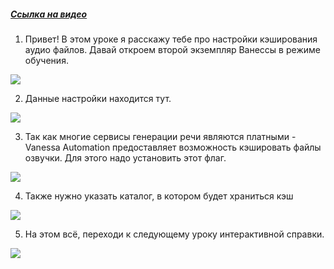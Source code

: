 ﻿##### [Ссылка на видео](https://youtu.be/eGJ2quPcUHY)

001. Привет! В этом уроке я расскажу тебе про настройки кэширования аудио файлов. Давай откроем второй экземпляр Ванессы в режиме обучения.

![](https://vanessa-files.do.bit-erp.ru/Doc/1.2.041.1/MD/Глава02/images/000_ЗакладкаСервисАвтоинструкцииАудиоКэшАудио.png)

002. Данные настройки находится тут.

![](https://vanessa-files.do.bit-erp.ru/Doc/1.2.041.1/MD/Глава02/images/011_ЗакладкаСервисАвтоинструкцииАудиоКэшАудио.png)

003. Так как многие сервисы генерации речи являются платными - Vanessa Automation предоставляет возможность кэшировать файлы озвучки. Для этого надо установить этот флаг.

![](https://vanessa-files.do.bit-erp.ru/Doc/1.2.041.1/MD/Глава02/images/016_ЗакладкаСервисАвтоинструкцииАудиоКэшАудио.png)

004. Также нужно указать каталог, в котором будет храниться кэш

![](https://vanessa-files.do.bit-erp.ru/Doc/1.2.041.1/MD/Глава02/images/024_ЗакладкаСервисАвтоинструкцииАудиоКэшАудио.png)

005. На этом всё, переходи к следующему уроку интерактивной справки.

![](https://vanessa-files.do.bit-erp.ru/Doc/1.2.041.1/MD/Глава02/images/027_ЗакладкаСервисАвтоинструкцииАудиоКэшАудио.png)
